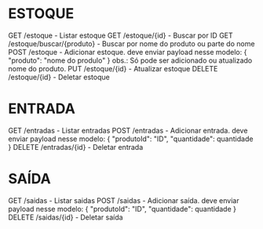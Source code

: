 # ESTOQUE

GET /estoque - Listar estoque
GET /estoque/{id} - Buscar por ID
GET /estoque/buscar/{produto} - Buscar por nome do produto ou parte do nome
POST /estoque - Adicionar estoque. deve enviar payload nesse modelo: 
{
	"produto": "nome do produlo"
}
obs.: Só pode ser adicionado ou atualizado nome do produto. 
PUT /estoque/{id} - Atualizar estoque
DELETE /estoque/{id} - Deletar estoque

# ENTRADA

GET /entradas - Listar entradas
POST /entradas - Adicionar entrada. deve enviar payload nesse modelo: 
{
	"produtoId": "ID",
	"quantidade": quantidade
}
DELETE /entradas/{id} - Deletar entrada

# SAÍDA

GET /saidas - Listar saidas
POST /saidas - Adicionar saída. deve enviar payload nesse modelo: 
{
	"produtoId": "ID",
	"quantidade": quantidade
}
DELETE /saidas/{id} - Deletar saída